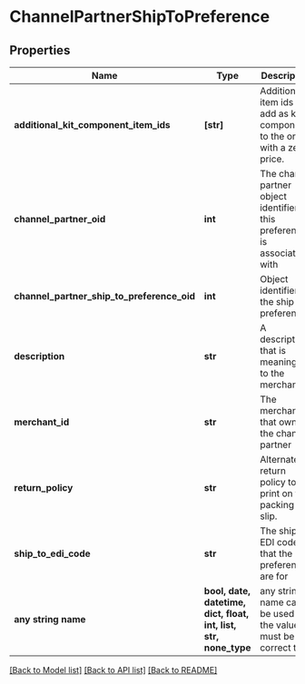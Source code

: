 # ChannelPartnerShipToPreference


## Properties
Name | Type | Description | Notes
------------ | ------------- | ------------- | -------------
**additional_kit_component_item_ids** | **[str]** | Additional item ids to add as kit components to the order with a zero price. | [optional] 
**channel_partner_oid** | **int** | The channel partner object identifier this preference is associated with | [optional] 
**channel_partner_ship_to_preference_oid** | **int** | Object identifier for the ship to preference | [optional] 
**description** | **str** | A description that is meaningful to the merchant. | [optional] 
**merchant_id** | **str** | The merchant id that owns the channel partner | [optional] 
**return_policy** | **str** | Alternate return policy to print on the packing slip. | [optional] 
**ship_to_edi_code** | **str** | The ship to EDI code that the preferences are for | [optional] 
**any string name** | **bool, date, datetime, dict, float, int, list, str, none_type** | any string name can be used but the value must be the correct type | [optional]

[[Back to Model list]](../README.md#documentation-for-models) [[Back to API list]](../README.md#documentation-for-api-endpoints) [[Back to README]](../README.md)



